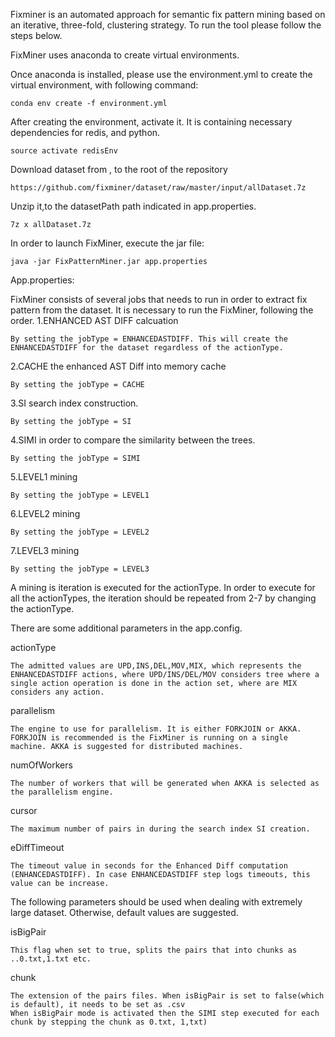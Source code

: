 Fixminer is an automated approach for semantic fix pattern mining based on an iterative, three-fold, clustering strategy.
To run the tool please follow the steps below.

FixMiner uses anaconda to create virtual environments. 

Once anaconda is installed, please use the environment.yml to create the virtual environment, with following command:

    conda env create -f environment.yml


After creating the environment, activate it. It is containing necessary dependencies for redis, and python.

    source activate redisEnv

Download dataset from , to the root of the repository

    https://github.com/fixminer/dataset/raw/master/input/allDataset.7z

Unzip it,to the datasetPath path indicated in app.properties.

    7z x allDataset.7z
    
In order to launch FixMiner, execute the jar file:

    java -jar FixPatternMiner.jar app.properties
    
    
App.properties:


FixMiner consists of several jobs that needs to run in order to extract fix pattern from the dataset.
It is necessary to run the FixMiner, following the order.
  1.ENHANCED AST DIFF calcuation

    By setting the jobType = ENHANCEDASTDIFF. This will create the ENHANCEDASTDIFF for the dataset regardless of the actionType.

  2.CACHE the enhanced AST Diff into memory cache

    By setting the jobType = CACHE
    
  3.SI search index construction.
  
    By setting the jobType = SI
    
  4.SIMI in order to compare the similarity between the trees.
  
    By setting the jobType = SIMI

  5.LEVEL1 mining

    By setting the jobType = LEVEL1

  6.LEVEL2 mining

    By setting the jobType = LEVEL2

  7.LEVEL3 mining

    By setting the jobType = LEVEL3
    
    
 A mining is iteration is executed for the actionType. In order to execute for all the actionTypes, the iteration should be repeated from 2-7 by changing the actionType.
    
  There are some additional parameters in the app.config. 
  
  actionType
    
    The admitted values are UPD,INS,DEL,MOV,MIX, which represents the ENHANCEDASTDIFF actions, where UPD/INS/DEL/MOV considers tree where a single action operation is done in the action set, where are MIX considers any action.
  
  parallelism
    
    The engine to use for parallelism. It is either FORKJOIN or AKKA. FORKJOIN is recommended is the FixMiner is running on a single machine. AKKA is suggested for distributed machines.
    
  numOfWorkers
  
    The number of workers that will be generated when AKKA is selected as the parallelism engine.
    
  cursor
  
    The maximum number of pairs in during the search index SI creation.
    
   eDiffTimeout
   
    The timeout value in seconds for the Enhanced Diff computation (ENHANCEDASTDIFF). In case ENHANCEDASTDIFF step logs timeouts, this value can be increase. 
    
    
   The following parameters should be used when dealing with extremely large dataset. Otherwise, default values are suggested.
    
   isBigPair
    
    This flag when set to true, splits the pairs that into chunks as ..0.txt,1.txt etc. 
    
   chunk
   
    The extension of the pairs files. When isBigPair is set to false(which is default), it needs to be set as .csv 
    When isBigPair mode is activated then the SIMI step executed for each chunk by stepping the chunk as 0.txt, 1,txt) 

    
    

